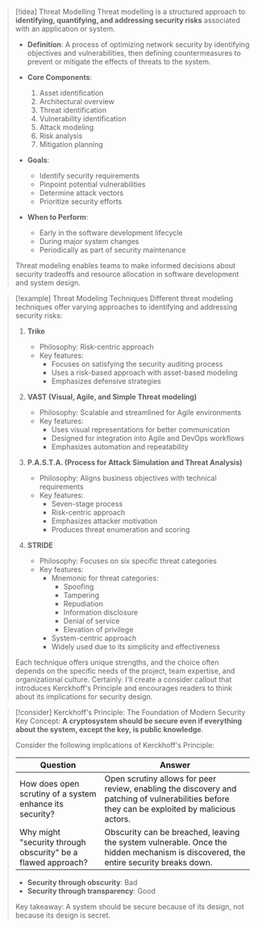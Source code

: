 > [!idea] Threat Modelling
> Threat modelling is a structured approach to **identifying, quantifying, and addressing security risks** associated with an application or system. 
> 
> - **Definition**: A process of optimizing network security by identifying objectives and vulnerabilities, then defining countermeasures to prevent or mitigate the effects of threats to the system.
> 
> - **Core Components**:
>   1. Asset identification
>   2. Architectural overview
>   3. Threat identification
>   4. Vulnerability identification
>   5. Attack modeling
>   6. Risk analysis
>   7. Mitigation planning
> 
> - **Goals**:
>   - Identify security requirements
>   - Pinpoint potential vulnerabilities
>   - Determine attack vectors
>   - Prioritize security efforts
> 
> - **When to Perform**:
>   - Early in the software development lifecycle
>   - During major system changes
>   - Periodically as part of security maintenance
> 
> Threat modeling enables teams to make informed decisions about security tradeoffs and resource allocation in software development and system design.

> [!example] Threat Modeling Techniques
> Different threat modeling techniques offer varying approaches to identifying and addressing security risks:
> 
> 1. **Trike**
>    - Philosophy: Risk-centric approach
>    - Key features:
>      - Focuses on satisfying the security auditing process
>      - Uses a risk-based approach with asset-based modeling
>      - Emphasizes defensive strategies
> 
> 2. **VAST (Visual, Agile, and Simple Threat modeling)**
>    - Philosophy: Scalable and streamlined for Agile environments
>    - Key features:
>      - Uses visual representations for better communication
>      - Designed for integration into Agile and DevOps workflows
>      - Emphasizes automation and repeatability
> 
> 3. **P.A.S.T.A. (Process for Attack Simulation and Threat Analysis)**
>    - Philosophy: Aligns business objectives with technical requirements
>    - Key features:
>      - Seven-stage process
>      - Risk-centric approach
>      - Emphasizes attacker motivation
>      - Produces threat enumeration and scoring
> 
> 4. **STRIDE**
>    - Philosophy: Focuses on six specific threat categories
>    - Key features:
>      - Mnemonic for threat categories: 
>        - Spoofing
>        - Tampering
>        - Repudiation
>        - Information disclosure
>        - Denial of service
>        - Elevation of privilege
>      - System-centric approach
>      - Widely used due to its simplicity and effectiveness
> 
> Each technique offers unique strengths, and the choice often depends on the specific needs of the project, team expertise, and organizational culture.
> Certainly. I'll create a consider callout that introduces Kerckhoff's Principle and encourages readers to think about its implications for security design.


> [!consider] Kerckhoff's Principle: The Foundation of Modern Security
> Key Concept: **A cryptosystem should be secure even if everything about the system, except the key, is public knowledge**.
> 
> Consider the following implications of Kerckhoff's Principle:
> 
> | Question | Answer |
> |----------|--------|
> | How does open scrutiny of a system enhance its security? | Open scrutiny allows for peer review, enabling the discovery and patching of vulnerabilities before they can be exploited by malicious actors. |
> | Why might "security through obscurity" be a flawed approach? | Obscurity can be breached, leaving the system vulnerable. Once the hidden mechanism is discovered, the entire security breaks down. |
> 
> - **Security through obscurity**: Bad
> - **Security through transparency**: Good
>
> Key takeaway: A system should be secure because of its design, not because its design is secret.

